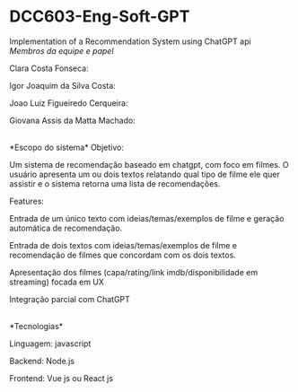 # DCC603-Eng-Soft-GPT
Implementation of a Recommendation System using ChatGPT api
<br>
*Membros da equipe e papel*
  <p>Clara Costa Fonseca:</p>
  <p>Igor Joaquim da Silva Costa:</p>
  <p>Joao Luiz Figueiredo Cerqueira:</p>
  <p>Giovana Assis da Matta Machado:</p>

<br>
*Escopo do sistema*
  Objetivo: 
   <p> Um sistema de recomendação baseado em chatgpt, com foco em filmes. O usuário apresenta um ou dois textos relatando qual tipo de filme ele quer assistir e o sistema retorna uma lista de recomendações.</p>
  Features: 
    <p>Entrada de um único texto com ideias/temas/exemplos de filme e geração automática de recomendação.</p>
    <p>Entrada de dois textos com ideias/temas/exemplos de filme e recomendação de filmes que concordam com os dois textos.</p>
    <p>Apresentação dos filmes (capa/rating/link imdb/disponibilidade em streaming) focada em UX</p>
    <p>Integração parcial com ChatGPT</p>
<br>
*Tecnologias*
  <p>Linguagem: javascript</p>
  <p>Backend: Node.js</p>
  <p>Frontend: Vue js ou React js</p>
